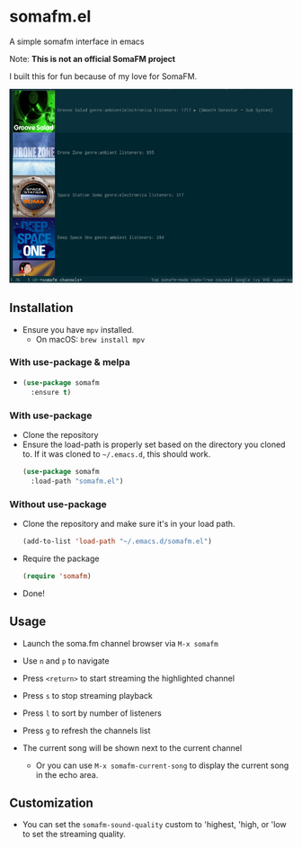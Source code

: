 # somafm.el
A simple somafm interface in emacs

Note: **This is not an official SomaFM project**

I built this for fun because of my love for SomaFM.

![somafm.el screenshot](/screenshot.png "somafm.el screenshot")

## Installation
- Ensure you have `mpv` installed. 
  - On macOS: `brew install mpv`

### With use-package & melpa
- ```lisp
  (use-package somafm
    :ensure t)
  ```

### With use-package
- Clone the repository
- Ensure the load-path is properly set based on the directory you cloned to.
  If it was cloned to `~/.emacs.d`, this should work.
  ```lisp
  (use-package somafm
    :load-path "somafm.el")
  ```
### Without use-package
- Clone the repository and make sure it's in your load path.
  ```lisp
  (add-to-list 'load-path "~/.emacs.d/somafm.el")
  ```
- Require the package
  ```lisp
  (require 'somafm)
  ```
- Done!

## Usage
- Launch the soma.fm channel browser via `M-x somafm`
- Use `n` and `p` to navigate
- Press `<return>` to start streaming the highlighted channel
- Press `s` to stop streaming playback
- Press `l` to sort by number of listeners
- Press `g` to refresh the channels list

- The current song will be shown next to the current channel
  - Or you can use `M-x somafm-current-song` to display the current song in the echo area.
  
## Customization

- You can set the `somafm-sound-quality` custom to 'highest, 'high, or 'low to set the streaming quality.
